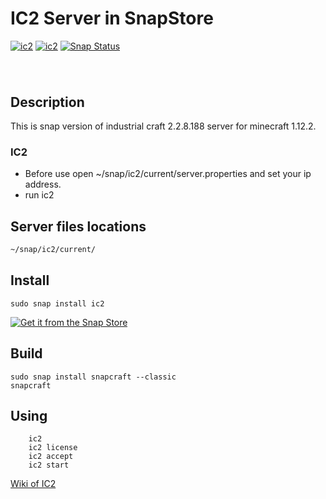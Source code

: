 # IC2 Server in SnapStore
[![ic2](https://snapcraft.io//ic2/badge.svg)](https://snapcraft.io/ic2)
[![ic2](https://snapcraft.io//ic2/trending.svg?name=0)](https://snapcraft.io/ic2)
[![Snap Status](https://build.snapcraft.io/badge/EndrII/IndustrialcraftSnapImage.svg)](https://build.snapcraft.io/user/EndrII/IndustrialcraftSnapImage)
<h1 align="center">
  <img src="https://gamepedia.cursecdn.com/minecraft_gamepedia/e/e6/IndustrialCraft%C2%B2.png?version=533870d0d8087c7a37ee740603f5ee7a" alt="">
  <br />
</h1>

## Description 

This is snap version of industrial craft 2.2.8.188 server for minecraft 1.12.2. 
  
### IC2 
  * Before use open ~/snap/ic2/current/server.properties and set your ip address.
  * run ic2
  
  
## Server files locations 
``` bash 
~/snap/ic2/current/
```
  
## Install

    sudo snap install ic2
[![Get it from the Snap Store](https://snapcraft.io/static/images/badges/en/snap-store-black.svg)](https://snapcraft.io/ic2)

## Build
    sudo snap install snapcraft --classic
    snapcraft 

## Using

```
    ic2
    ic2 license
    ic2 accept
    ic2 start
```

[Wiki of IC2](IndustrialCraft) 
